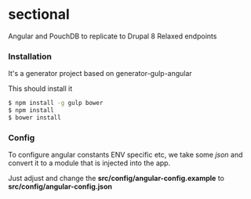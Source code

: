 # sectional

Angular and PouchDB to replicate to Drupal 8 Relaxed endpoints



### Installation
It's a generator project based on generator-gulp-angular

This should install it
```sh
$ npm install -g gulp bower
$ npm install
$ bower install
```

### Config

To configure angular constants ENV specific etc, 
we take some *json* and convert it to a module that is injected into the app.

Just adjust and change the 
**src/config/angular-config.example** 
 to
**src/config/angular-config.json**